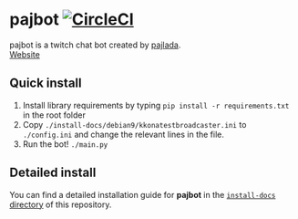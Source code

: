 # pajbot [![CircleCI](https://circleci.com/gh/pajbot/pajbot.svg?style=svg)](https://circleci.com/gh/pajbot/pajbot)

pajbot is a twitch chat bot created by [pajlada](http://twitch.tv/pajlada).  
[Website](https://pajbot.com)

## Quick install

1. Install library requirements by typing `pip install -r requirements.txt` in the root folder
2. Copy `./install-docs/debian9/kkonatestbroadcaster.ini` to `./config.ini` and change the relevant lines in the file.
3. Run the bot! `./main.py`

## Detailed install

You can find a detailed installation guide for **pajbot** in the
[`install-docs` directory](./install-docs) of this repository.
